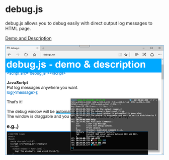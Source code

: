 # debug.js
debug.js allows you to debug easily with direct output log messages to HTML page.

[Demo and Description](http://debugjs.net/ "debug.js demo page")

[ ![sample](doc/sample.png?raw=true) ](http://debugjs.net/ "Live demo")
